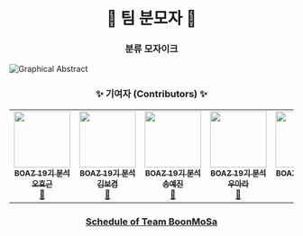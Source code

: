<h1 align='center'> 🥸 팀 분모자 🥸 </h1>
<h3 align='center'> 분류 모자이크 </h3>

![Graphical Abstract](https://user-images.githubusercontent.com/42334717/214239743-3f7e92da-ca83-45cb-9efc-911e404ad555.png)

<h3 align='center'> ✨ 기여자 (Contributors) ✨ </h3>

<!-- ALL-CONTRIBUTORS-LIST:START - Do not remove or modify this section -->
<!-- prettier-ignore-start -->
<!-- markdownlint-disable -->
<table align='center'>
  <tr>
    <td align="center"><a href="https://github.com/Zerohertz"><img src="https://avatars.githubusercontent.com/u/42334717" width="100px;" alt=""/><br/><sub><b>BOAZ 19기 분석 오효근</b></sub></a><br/><a href="https://github.com/BOAZ-bigdata" title="BOAZ">🐘</a></td>
    <td align="center"><a href="https://github.com/seedspirit"><img src="https://avatars.githubusercontent.com/u/109015852" width="100px;" alt=""/><br/><sub><b>BOAZ 19기 분석 김보겸</b></sub></a><br/><a href="https://github.com/BOAZ-bigdata" title="BOAZ">🐘</a></td>
    <td align="center"><a href="https://github.com/yejincode"><img src="https://avatars.githubusercontent.com/u/69861207" width="100px;" alt=""/><br/><sub><b>BOAZ 19기 분석 송예진</b></sub></a><br/><a href="https://github.com/BOAZ-bigdata" title="BOAZ">🐘</a></td>
    <td align="center"><a href="https://github.com/woo-ara"><img src="https://avatars.githubusercontent.com/u/69287689" width="100px;" alt=""/><br/><sub><b>BOAZ 19기 분석 우아라</b></sub></a><br /><a href="https://github.com/BOAZ-bigdata" title="BOAZ">🐘</a></td>
    <td align="center"><a href="https://github.com/seohl16"><img src="https://avatars.githubusercontent.com/u/68208055" width="100px;" alt=""/><br/><sub><b>BOAZ 19기 분석 임서현</b></sub></a><br/><a href="https://github.com/BOAZ-bigdata" title="BOAZ">🐘</a></td>
  </tr>
</table>

<!-- markdownlint-restore -->
<!-- prettier-ignore-end -->
<!-- ALL-CONTRIBUTORS-LIST:END -->

<h3 align='center'> <a href="https://github.com/Team-BoonMoSa/.github/blob/main/README.md">Schedule of Team BoonMoSa</a> </h3>
